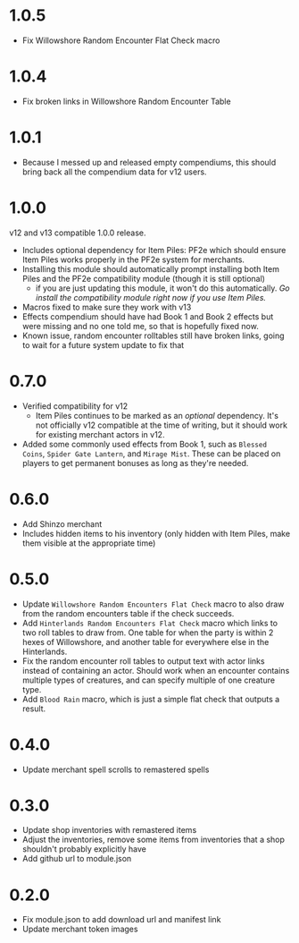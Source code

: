 # 1.0.5
- Fix Willowshore Random Encounter Flat Check macro

# 1.0.4
- Fix broken links in Willowshore Random Encounter Table

# 1.0.1
- Because I messed up and released empty compendiums, this should bring back all the compendium data for v12 users.

# 1.0.0
v12 and v13 compatible 1.0.0 release.
- Includes optional dependency for Item Piles: PF2e which should ensure Item Piles works properly in the PF2e system for merchants.
- Installing this module should automatically prompt installing both Item Piles and the PF2e compatibility module (though it is still optional)
  - if you are just updating this module, it won't do this automatically. *Go install the compatibility module right now if you use Item Piles.*
- Macros fixed to make sure they work with v13
- Effects compendium should have had Book 1 and Book 2 effects but were missing and no one told me, so that is hopefully fixed now.
- Known issue, random encounter rolltables still have broken links, going to wait for a future system update to fix that

# 0.7.0

- Verified compatibility for v12
  - Item Piles continues to be marked as an *optional* dependency. It's not officially v12 compatible at the time of writing, but it should work for existing merchant actors in v12.
- Added some commonly used effects from Book 1, such as `Blessed Coins`, `Spider Gate Lantern`, and `Mirage Mist`. These can be placed on players to get permanent bonuses as long as they're needed.

# 0.6.0

- Add Shinzo merchant
- Includes hidden items to his inventory (only hidden with Item Piles, make them visible at the appropriate time)

# 0.5.0

- Update `Willowshore Random Encounters Flat Check` macro to also draw from the random encounters table if the check succeeds.
- Add `Hinterlands Random Encounters Flat Check` macro which links to two roll tables to draw from. One table for when the party is within 2 hexes of Willowshore, and another table for everywhere else in the Hinterlands.
- Fix the random encounter roll tables to output text with actor links instead of containing an actor. Should work when an encounter contains multiple types of creatures, and can specify multiple of one creature type.
- Add `Blood Rain` macro, which is just a simple flat check that outputs a result.

# 0.4.0

- Update merchant spell scrolls to remastered spells

# 0.3.0

- Update shop inventories with remastered items
- Adjust the inventories, remove some items from inventories that a shop shouldn't probably explicitly have
- Add github url to module.json

# 0.2.0

- Fix module.json to add download url and manifest link
- Update merchant token images